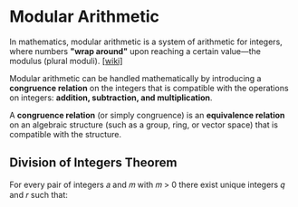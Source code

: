 # Modular Arithmetic


In mathematics, modular arithmetic is a system of arithmetic for integers, 
where numbers **"wrap around"** upon reaching a certain value—the modulus (plural moduli).
 [[wiki]](https://en.wikipedia.org/wiki/Modular_arithmetic)

Modular arithmetic can be handled mathematically by introducing a **congruence relation** on the integers that is compatible with the operations on integers: **addition, subtraction, and multiplication**. 

A **congruence relation** (or simply congruence) is an **equivalence relation** on an algebraic structure (such as a group, ring, or vector space) that is compatible with the structure.

## Division of Integers Theorem
For every pair of integers 𝑎 and 𝑚 with 𝑚 > 0 there exist unique integers 𝑞 and 𝑟 such that:
